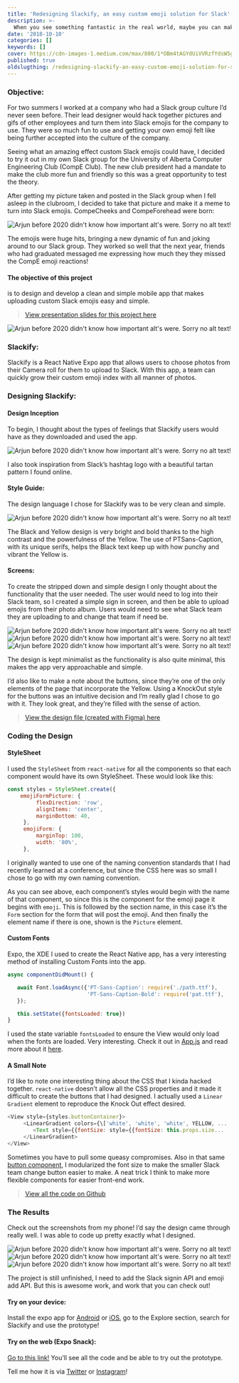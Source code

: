 ```yaml
---
title: 'Redesigning Slackify, an easy custom emoji solution for Slack'
description: >-
  When you see something fantastic in the real world, maybe you can make it better? Sometimes a small tool can make a big impact and tell a great story.
date: '2018-10-10'
categories: []
keywords: []
cover: https://cdn-images-1.medium.com/max/800/1*OBm4tAGYdUiVVRzfYdsW5g.png
published: true
oldslugthing: /redesigning-slackify-an-easy-custom-emoji-solution-for-slack
---
```


### Objective:

For two summers I worked at a company who had a Slack group culture I’d never seen before. Their lead designer would hack together pictures and gifs of other employees and turn them into Slack emojis for the company to use. They were so much fun to use and getting your own emoji felt like being further accepted into the culture of the company.

Seeing what an amazing effect custom Slack emojis could have, I decided to try it out in my own Slack group for the University of Alberta Computer Engineering Club (CompE Club). The new club president had a mandate to make the club more fun and friendly so this was a great opportunity to test the theory.

After getting my picture taken and posted in the Slack group when I fell asleep in the clubroom, I decided to take that picture and make it a meme to turn into Slack emojis. CompeCheeks and CompeForehead were born:

![Arjun before 2020 didn't know how important alt's were. Sorry no alt text!](https://cdn-images-1.medium.com/max/800/1*OBm4tAGYdUiVVRzfYdsW5g.png)

The emojis were huge hits, bringing a new dynamic of fun and joking around to our Slack group. They worked so well that the next year, friends who had graduated messaged me expressing how much they they missed the CompE emoji reactions!

#### **The objective of this project**

is to design and develop a clean and simple mobile app that makes uploading custom Slack emojis easy and simple.

> [View presentation slides for this project here](https://docs.google.com/presentation/d/1QYxBOJ9L7WkLSDgvlYA_QW-j0uUHDGDZWHk3M0YrZBs/edit?usp=sharing)

![Arjun before 2020 didn't know how important alt's were. Sorry no alt text!](https://cdn-images-1.medium.com/max/800/1*QnJhLtTd_b5B80E2gaZdSg.jpeg)

### Slackify:

Slackify is a React Native Expo app that allows users to choose photos from their Camera roll for them to upload to Slack. With this app, a team can quickly grow their custom emoji index with all manner of photos.

### Designing Slackify:

#### Design Inception

To begin, I thought about the types of feelings that Slackify users would have as they downloaded and used the app.

![Arjun before 2020 didn't know how important alt's were. Sorry no alt text!](https://cdn-images-1.medium.com/max/800/1*LUlC8xj3VzAlNA5F7CdQrw.jpeg)

I also took inspiration from Slack’s hashtag logo with a beautiful tartan pattern I found online.

#### Style Guide:

The design language I chose for Slackify was to be very clean and simple.

![Arjun before 2020 didn't know how important alt's were. Sorry no alt text!](https://cdn-images-1.medium.com/max/800/1*qwYe-c1TdkRH3ncYbubhBA.jpeg)

The Black and Yellow design is very bright and bold thanks to the high contrast and the powerfulness of the Yellow. The use of PTSans-Caption, with its unique serifs, helps the Black text keep up with how punchy and vibrant the Yellow is.

#### Screens:

To create the stripped down and simple design I only thought about the functionality that the user needed. The user would need to log into their Slack team, so I created a simple sign in screen, and then be able to upload emojis from their photo album. Users would need to see what Slack team they are uploading to and change that team if need be.

![Arjun before 2020 didn't know how important alt's were. Sorry no alt text!](https://cdn-images-1.medium.com/max/400/1*_euqi2hQAn4DHTpvlUlCnQ.jpeg)
![Arjun before 2020 didn't know how important alt's were. Sorry no alt text!](https://cdn-images-1.medium.com/max/400/1*Ko0FjWKYEEqEqVYZjTej_g.jpeg)
![Arjun before 2020 didn't know how important alt's were. Sorry no alt text!](https://cdn-images-1.medium.com/max/400/1*wVqy0a6U6WG10G6HCbM84w.jpeg)

The design is kept minimalist as the functionality is also quite minimal, this makes the app very approachable and simple.

I’d also like to make a note about the buttons, since they’re one of the only elements of the page that incorporate the Yellow. Using a KnockOut style for the buttons was an intuitive decision and I’m really glad I chose to go with it. They look great, and they’re filled with the sense of action.

> [View the design file (created with Figma) here](https://www.figma.com/file/GhJWMsF40sEEQy0M4OTAKAuj/Slackify-2018?node-id=37%3A5)

### Coding the Design

#### StyleSheet

I used the `StyleSheet` from `react-native` for all the components so that each component would have its own StyleSheet. These would look like this:

```javascript
const styles = StyleSheet.create({
    emojiFormPicture: {
         flexDirection: 'row',
         alignItems: 'center',
         marginBottom: 40,
     },
     emojiForm: {
         marginTop: 100,
         width: '80%',
     },
```

I originally wanted to use one of the naming convention standards that I had recently learned at a conference, but since the CSS here was so small I chose to go with my own naming convention.

As you can see above, each component’s styles would begin with the name of that component, so since this is the component for the emoji page it begins with `emoji`. This is followed by the section name, in this case it’s the `Form` section for the form that will post the emoji. And then finally the element name if there is one, shown is the `Picture` element.

#### Custom Fonts

Expo, the XDE I used to create the React Native app, has a very interesting method of installing Custom Fonts into the app.

```javascript
async componentDidMount() {

   await Font.loadAsync({'PT-Sans-Caption': require('./path.ttf'),
                         'PT-Sans-Caption-Bold': require('pat.ttf'),
   });

   this.setState({fontsLoaded: true})
}
```

I used the state variable `fontsLoaded` to ensure the View would only load when the fonts are loaded. Very interesting. Check it out in [App.js](https://github.com/askalburgi/slackify/blob/master/App.js) and read more about it [here](https://medium.com/@piyushgupta_81472/using-custom-fonts-in-expo-the-best-way-81f0e785580c).

#### A Small Note

I’d like to note one interesting thing about the CSS that I kinda hacked together. `react-native` doesn’t allow all the CSS properties and it made it difficult to create the buttons that I had designed. I actually used a `Linear Gradient` element to reproduce the Knock Out effect desired.

```javascript
<View style={styles.buttonContainer}>
     <LinearGradient colors={\['white', 'white', 'white', YELLOW, ...
        <Text style={{fontSize: style={{fontSize: this.props.size...
     </LinearGradient>
</View>
```

Sometimes you have to pull some queasy compromises. Also in that same [button component](https://github.com/askalburgi/slackify/blob/master/components/button.js), I modularized the font size to make the smaller Slack team change button easier to make. A neat trick I think to make more flexible components for easier front-end work.

> [View all the code on Github](https://github.com/askalburgi/slackify)

### The Results

Check out the screenshots from my phone! I’d say the design came through really well. I was able to code up pretty exactly what I designed.

![Arjun before 2020 didn't know how important alt's were. Sorry no alt text!](https://cdn-images-1.medium.com/max/400/1*Enqi3NFlzp-rV550SFh3sg.png)
![Arjun before 2020 didn't know how important alt's were. Sorry no alt text!](https://cdn-images-1.medium.com/max/400/1*vnbWzVSeGHJn2A3uD0hGCA.png)
![Arjun before 2020 didn't know how important alt's were. Sorry no alt text!](https://cdn-images-1.medium.com/max/400/1*NgRYJSRFo-aLcNyVVOzReA.png)

The project is still unfinished, I need to add the Slack signin API and emoji add API. But this is awesome work, and work that you can check out!

#### Try on your device:

Install the expo app for [Android](https://play.google.com/store/apps/details?id=host.exp.exponent&referrer=www) or [iOS](https://itunes.apple.com/app/apple-store/id982107779), go to the Explore section, search for Slackify and use the prototype!

#### Try on the web (Expo Snack):

[Go to this link!](https://snack.expo.io/github.com-askalburgi-slackify) You’ll see all the code and be able to try out the prototype.

Tell me how it is via [Twitter](http://twitter.com/askalburgi) or [Instagram](http://instagram.com/askalburgi)!
